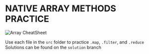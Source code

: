 # NATIVE ARRAY METHODS PRACTICE

![Array CheatSheet]('./assets/cheatsheet.jpg')

Use each file in the `src` folder to practice `.map`, `.filter`, and `.reduce`
Solutions can be found on the `solution` branch
